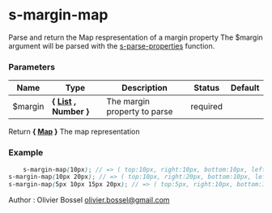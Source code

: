 # s-margin-map

Parse and return the Map respresentation of a margin property
The $margin argument will be parsed with the [s-parse-properties](../core/functions/_s-parse-properties.scss) function.



### Parameters
Name  |  Type  |  Description  |  Status  |  Default
------------  |  ------------  |  ------------  |  ------------  |  ------------
$margin  |  **{ [List](http://www.sass-lang.com/documentation/file.SASS_REFERENCE.html#lists) , Number }**  |  The margin property to parse  |  required  |

Return **{ [Map](http://www.sass-lang.com/documentation/file.SASS_REFERENCE.html#maps) }** The map representation

### Example
```scss
	s-margin-map(10px); // => ( top:10px, right:10px, bottom:10px, left:10px )
s-margin-map(10px 20px); // => ( top:10px, right:20px, bottom:10px, left:20px )
s-margin-map(5px 10px 15px 20px); // => ( top:5px, right:10px, bottom:15px, left:20px )
```
Author : Olivier Bossel [olivier.bossel@gmail.com](mailto:olivier.bossel@gmail.com)